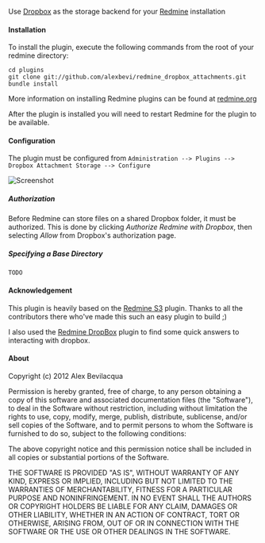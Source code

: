 Use [Dropbox](http://www.dropbox.com) as the storage backend for your [Redmine](http://www.redmine.org) installation

#### Installation

To install the plugin, execute the following commands from the root of your redmine directory:
    
    cd plugins
    git clone git://github.com/alexbevi/redmine_dropbox_attachments.git
    bundle install

More information on installing Redmine plugins can be found at [redmine.org](http://www.redmine.org/wiki/redmine/Plugins.)

After the plugin is installed you will need to restart Redmine for the plugin to be available.

#### Configuration

The plugin must be configured from `Administration --> Plugins --> Dropbox Attachment Storage --> Configure`

![Screenshot](https://raw.github.com/alexbevi/redmine_dropbox_attachments/master/screenshot01.png)

##### Authorization

Before Redmine can store files on a shared Dropbox folder, it must be authorized. This is done by clicking _Authorize Redmine with Dropbox_, then selecting _Allow_ from Dropbox's authorization page.

##### Specifying a Base Directory

`TODO`

#### Acknowledgement

This plugin is heavily based on the [Redmine S3](https://github.com/tigrish/redmine_s3) plugin. Thanks to all the contributors there who've made this such an easy plugin to build ;)

I also used the [Redmine DropBox](https://github.com/zuinqstudio/redmine_drop_box) plugin to find some quick answers to interacting with dropbox.

#### About

Copyright (c) 2012 Alex Bevilacqua

Permission is hereby granted, free of charge, to any person obtaining
a copy of this software and associated documentation files (the
"Software"), to deal in the Software without restriction, including
without limitation the rights to use, copy, modify, merge, publish,
distribute, sublicense, and/or sell copies of the Software, and to
permit persons to whom the Software is furnished to do so, subject to
the following conditions:

The above copyright notice and this permission notice shall be
included in all copies or substantial portions of the Software.

THE SOFTWARE IS PROVIDED "AS IS", WITHOUT WARRANTY OF ANY KIND,
EXPRESS OR IMPLIED, INCLUDING BUT NOT LIMITED TO THE WARRANTIES OF
MERCHANTABILITY, FITNESS FOR A PARTICULAR PURPOSE AND
NONINFRINGEMENT. IN NO EVENT SHALL THE AUTHORS OR COPYRIGHT HOLDERS BE
LIABLE FOR ANY CLAIM, DAMAGES OR OTHER LIABILITY, WHETHER IN AN ACTION
OF CONTRACT, TORT OR OTHERWISE, ARISING FROM, OUT OF OR IN CONNECTION
WITH THE SOFTWARE OR THE USE OR OTHER DEALINGS IN THE SOFTWARE.